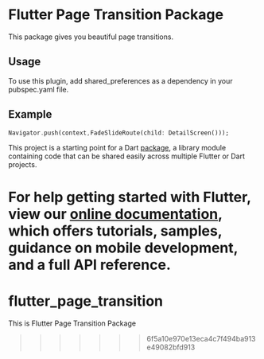 # Flutter Page Transition Package

This package gives you beautiful page transitions. 

## Usage 
To use this plugin, add shared_preferences as a dependency in your pubspec.yaml file. 

## Example 

```dart 
Navigator.push(context,FadeSlideRoute(child: DetailScreen())); 
```



This project is a starting point for a Dart
[package](https://flutter.io/developing-packages/),
a library module containing code that can be shared easily across
multiple Flutter or Dart projects.

For help getting started with Flutter, view our 
[online documentation](https://flutter.io/docs), which offers tutorials, 
samples, guidance on mobile development, and a full API reference.
=======
# flutter_page_transition
This is Flutter Page Transition Package
>>>>>>> 6f5a10e970e13eca4c7f494ba913e49082bfd913
